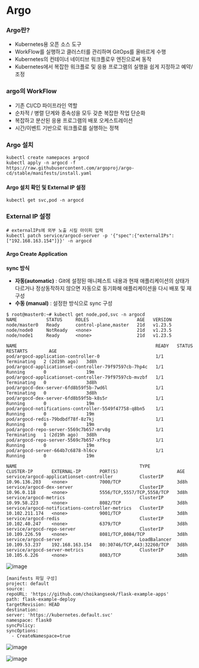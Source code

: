 # Argo
### **Argo란?**

 - Kubernetes용 오픈 소스 도구
 - WorkFlow를 실행하고 클러스터를 관리하며 GitOps를 올바르게 수행
 - Kubernetes의 컨테이너 네이티브 워크플로우 엔진으로써 동작
 - Kubernetes에서 복잡한 워크플로 및 응용 프로그램의 실행을 쉽게 지정하고 예약/조정

### argo의 WorkFlow
  - 기존 CI/CD 파이프라인 역할
  - 순차적 / 병렬 단계와 종속성을 모두 갖춘 복잡한 작업 단순화
  - 복잡하고 분산된 응용 프로그램의 배포 오케스트레이션
  - 시간/이벤트 기반으로 워크플로를 실행하는 정책

### Argo 설치
 ```
 kubectl create namepaces argocd
 kubectl apply -n argocd -f https://raw.githubusercontent.com/argoproj/argo-cd/stable/manifests/install.yaml
 ```
#### Argo 설치 확인 및 External IP 설정
 ```
 kubectl get svc,pod -n argocd

 ```

 ### External IP 설정
 ```
 # externalIPs에 외부 노출 시킬 아이피 입력
 kubectl patch service/argocd-server -p '{"spec":{"externalIPs":["192.168.163.154"]}}' -n argocd
 ```

 #### Argo Create Application
 **sync 방식**
 - **자동(automatic)** : Git에 설정된 매니페스트 내용과 현재 애플리케이션의 상태가 다르거나 정상동작하지 않으면 자동으로 동기화해 애플리케이션을 다시 배포 및 재구성
 - **수동 (manual)** : 설정한 방식으로 sync 구성

```
$ root@master0:~# kubectl get node,pod,svc -n argocd
NAME           STATUS     ROLES                  AGE   VERSION
node/master0   Ready      control-plane,master   21d   v1.23.5
node/node0     NotReady   <none>                 21d   v1.23.5
node/node1     Ready      <none>                 21d   v1.23.5

NAME                                                    READY   STATUS        RESTARTS        AGE
pod/argocd-application-controller-0                     1/1     Terminating   2 (2d19h ago)   3d8h
pod/argocd-applicationset-controller-79f97597cb-7hp4c   1/1     Running       0               19m
pod/argocd-applicationset-controller-79f97597cb-mvzbf   1/1     Terminating   0               3d8h
pod/argocd-dex-server-6fd8b59f5b-7wd6l                  1/1     Terminating   0               3d8h
pod/argocd-dex-server-6fd8b59f5b-k8s5r                  1/1     Running       0               19m
pod/argocd-notifications-controller-5549f47758-q8bn5    1/1     Running       0               19m
pod/argocd-redis-79bdbdf78f-8z7kj                       1/1     Running       0               19m
pod/argocd-repo-server-5569c7b657-mrv8g                 1/1     Terminating   1 (2d19h ago)   3d8h
pod/argocd-repo-server-5569c7b657-xf9cg                 1/1     Running       0               19m
pod/argocd-server-664b7c6878-hl6cv                      1/1     Running       0               19m

NAME                                              TYPE           CLUSTER-IP       EXTERNAL-IP       PORT(S)                      AGE
service/argocd-applicationset-controller          ClusterIP      10.96.136.203    <none>            7000/TCP                     3d8h
service/argocd-dex-server                         ClusterIP      10.96.0.118      <none>            5556/TCP,5557/TCP,5558/TCP   3d8h
service/argocd-metrics                            ClusterIP      10.99.58.223     <none>            8082/TCP                     3d8h
service/argocd-notifications-controller-metrics   ClusterIP      10.102.211.174   <none>            9001/TCP                     3d8h
service/argocd-redis                              ClusterIP      10.102.40.247    <none>            6379/TCP                     3d8h
service/argocd-repo-server                        ClusterIP      10.109.226.59    <none>            8081/TCP,8084/TCP            3d8h
service/argocd-server                             LoadBalancer   10.109.53.237    192.168.163.154   80:30746/TCP,443:32260/TCP   3d8h
service/argocd-server-metrics                     ClusterIP      10.105.6.226     <none>            8083/TCP                     3d8h
 ```
![image](https://user-images.githubusercontent.com/12148906/166703089-ecaeb561-dacd-4f9e-b5d0-fafd84b99338.png)

 ```
[manifests 파일 구성]
project: default
source:
 repoURL: 'https://github.com/choikangseok/flask-example-apps'
 path: flask-example-deploy
 targetRevision: HEAD
destination:
 server: 'https://kubernetes.default.svc'
 namespace: flask0
syncPolicy:
 syncOptions:
   - CreateNamespace=true
 ```
![image](https://user-images.githubusercontent.com/12148906/166703199-e7f20129-7598-4848-b771-125cb16914b7.png)

![image](https://user-images.githubusercontent.com/12148906/166703258-7d620c32-6541-45ec-afc6-78cf830ba829.png)

